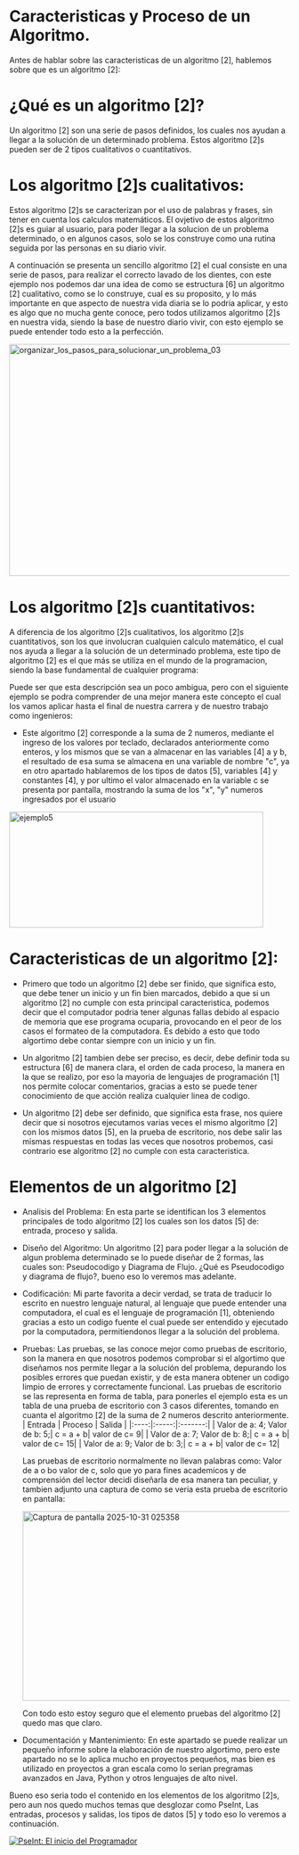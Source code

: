 # Caracteristicas y Proceso de un Algoritmo.
Antes de hablar sobre las caracteristicas de un algoritmo [2], hablemos sobre que es un algoritmo [2]:

# ¿Qué es un algoritmo [2]?

  Un algoritmo [2] son una serie de pasos definidos, los cuales nos ayudan a llegar a la solución de un determinado problema. Estos algoritmo [2]s       pueden ser de 2 tipos cualitativos o cuantitativos.

# Los algoritmo [2]s cualitativos:
  Estos algoritmo [2]s se caracterizan por el uso de palabras y frases, sin tener en cuenta los calculos matemáticos. El ovjetivo de estos           algoritmo [2]s es guiar al usuario, para poder llegar a la solucion de un problema determinado, o en algunos casos, solo se los construye como     una rutina seguida por las personas en su diario vivir.

  A continuación se presenta un sencillo algoritmo [2] el cual consiste en una serie de pasos, para realizar el correcto lavado de los dientes,      con este ejemplo nos podemos dar una idea de como se estructura [6] un algoritmo [2] cualitativo, como se lo construye, cual es su proposito, y lo     más importante en que aspecto de nuestra vida diaria se lo podria aplicar, y esto es algo que no mucha gente conoce, pero todos utilizamos     algoritmo [2]s en nuestra vida, siendo la base de nuestro diario vivir, con esto ejemplo se puede entender todo esto a la perfección.
  
  <img width="594" height="416" alt="organizar_los_pasos_para_solucionar_un_problema_03" src="https://github.com/user-attachments/assets/6dda59c6-1e27-4cac-a854-8f5773be6edd" />


# Los algoritmo [2]s cuantitativos:
  A diferencia de los algoritmo [2]s cualitativos, los algoritmo [2]s cuantitativos, son los que involucran cualquien calculo matemático, el cual nos    ayuda a llegar a la solución de un determinado problema, este tipo de algoritmo [2] es el que más se utiliza en el mundo de la programacion,       siendo la base fundamental de cualquier programa:

  Puede ser que esta descripción sea un poco ambigua, pero con el siguiente ejemplo se podra comprender de una mejor manera este concepto el     cual los vamos aplicar hasta el final de nuestra carrera y de nuestro trabajo como ingenieros:
  - Este algoritmo [2] corresponde a la suma de 2 numeros, mediante el ingreso de los valores por teclado, declarados anteriormente como enteros,      y los mismos que se van a almacenar en las variables [4] a y b, el resultado de esa suma se almacena en una variable de nombre "c", ya en otro     apartado hablaremos de los tipos de datos [5], variables [4] y constantes [4], y por ultimo el valor almacenado en la variable c se presenta por           pantalla, mostrando la suma de los "x", "y" numeros ingresados por el usuario  
  <img width="456" height="208" alt="ejemplo5" src="https://github.com/user-attachments/assets/931093b6-91bf-41b6-b999-a215fc74afc9" />
  


# Caracteristicas de un algoritmo [2]:

- Primero que todo un algoritmo [2] debe ser finido, que significa esto, que debe tener un inicio y un fin bien marcados, debido a que si un algoritmo [2] no cumple con esta principal caracteristica, podemos decir que el computador podria tener algunas fallas debido al espacio de memoria
que ese programa ocuparia, provocando en el peor de los casos el formateo de la computadora. Es debido a esto que todo algortimo debe
contar siempre con un inicio y un fin.

- Un algoritmo [2] tambien debe ser preciso, es decir, debe definir toda su estructura [6] de manera clara, el orden de cada proceso,
la manera en la que se realizo, por eso la mayoria de lenguajes de programación [1] nos permite colocar comentarios, gracias a esto
se puede tener conocimiento de que acción realiza cualquier linea de codigo.  

- Un algoritmo [2] debe ser definido, que significa esta frase, nos quiere decir que si nosotros ejecutamos varias veces el mismo algoritmo [2]
con los mismos datos [5], en la prueba de escritorio, nos debe salir las mismas respuestas en todas las veces que nosotros probemos, casi contrario ese algoritmo [2] no cumple con esta caracteristica.


# Elementos de un algoritmo [2]
- Analisis del Problema: En esta parte se identifican los 3 elementos principales de todo algoritmo [2] los cuales son los datos [5] de: entrada,        proceso y salida.

- Diseño del Algoritmo: Un algoritmo [2] para poder llegar a la solución de algun problema determinado se lo puede diseñar de 2 formas, las cuales
  son: Pseudocodigo y Diagrama de Flujo. ¿Qué es Pseudocodigo y diagrama de flujo?, bueno eso lo veremos mas adelante.

- Codificación: Mi parte favorita a decir verdad, se trata de traducir lo escrito en nuestro lenguaje natural, al lenguaje que puede entender    una computadora, el cual es el lenguaje de programación [1], obteniendo gracias a esto un codigo fuente el cual puede ser entendido y ejecutado    por la computadora, permitiendonos llegar a la solución del problema.

- Pruebas: Las pruebas, se las conoce mejor como pruebas de escritorio, son la manera en que nosotros podemos comprobar si el algortimo que      diseñamos nos permite llegar a la solución del problema, depurando los posibles errores que puedan existir, y de esta manera obtener un        codigo limpio de errores y correctamente funcional. Las pruebas de escritorio se las representa en forma de tabla, para ponerles el ejemplo    esta es un tabla de una prueba de escritorio con 3 casos diferentes, tomando en cuanta el algoritmo [2] de la suma de 2 numeros descrito           anteriormente.
  | Entrada | Proceso | Salida |
  |:----:|:-----:|:-------:|
  | Valor de a: 4; Valor de b: 5;| c = a + b| valor de c= 9|
  | Valor de a: 7; Valor de b: 8;| c = a + b| valor de c= 15|
  | Valor de a: 9; Valor de b: 3;| c = a + b| valor de c= 12|

  Las pruebas de escritorio normalmente no llevan palabras como: Valor de a o bo valor de c, solo que yo para fines academicos y de              comprensión del lector decidi diseñarla de esa manera tan peculiar, y tambien adjunto una captura de como se veria esta prueba de escritorio   en pantalla:
  
  <img width="531" height="340" alt="Captura de pantalla 2025-10-31 025358" src="https://github.com/user-attachments/assets/522f1a18-2837-44c4-a9b4-29f7859bb534" />

  Con todo esto estoy seguro que el elemento pruebas del algoritmo [2] quedo mas que claro.
- Documentación y Mantenimiento: En este apartado se puede realizar un pequeño informe sobre la elaboración de nuestro algortimo, pero este      apartado no se lo aplica mucho en proyectos pequeños, mas bien es utilizado en proyectos a gran escala como lo serian pregramas avanzados en   Java, Python y otros lenguajes de alto nivel.

Bueno eso seria todo el contenido en los elementos de los algoritmo [2]s, pero aun nos quedo muchos temas que desglozar como PseInt, Las entradas, procesos y salidas, los tipos de datos [5] y todo eso lo veremos a continuación.

[![PseInt: El inicio del Programador](https://img.shields.io/badge/📊_Pseint_El_inicio_del_Programador-green?style=for-the-badge)](./Pseint_El_inicio_del_Programador.md) 
  
  
